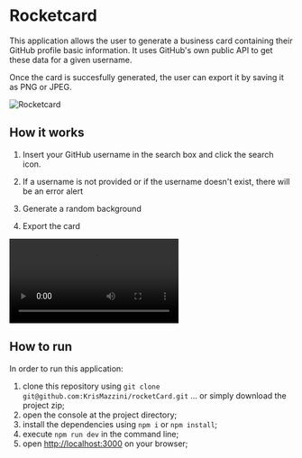 # Rocketcard

This application allows the user to generate a business card containing their GitHub profile basic information. 
It uses GitHub's own public API to get these data for a given username.

Once the card is succesfully generated, the user can export it by saving it as PNG or JPEG.

![Rocketcard](https://user-images.githubusercontent.com/93556620/180647359-07b86231-a981-42fa-a8d2-92ae757e81a8.png)

## How it works

1. Insert your GitHub username in the search box and click the search icon.

<!-- ![Search Profile](https://user-images.githubusercontent.com/93556620/180647072-1e64eb93-1aa6-4fe3-9c26-47a9cfc681f4.mov) -->

2. If a username is not provided or if the username doesn't exist, there will be an error alert

<!-- ![Username not informed](https://user-images.githubusercontent.com/93556620/180647086-a31b8f02-bf4b-4d09-a39e-ee92e2c63712.mov) -->

<!-- ![User not found](https://user-images.githubusercontent.com/93556620/180647105-a2ce7626-ea81-494d-98aa-1bdab09c741d.mov) -->

3. Generate a random background

<!-- ![Generate Background](https://user-images.githubusercontent.com/93556620/180647121-0df84794-8877-44bc-bed5-6117c8656607.mov) -->

4. Export the card

<!-- ![Export](https://user-images.githubusercontent.com/93556620/180647129-c158313a-2837-428a-8ea1-5aa0ec530824.mov) -->

![How it works](https://user-images.githubusercontent.com/93556620/180647769-e4d5e3d9-dab9-4872-b912-0066a6354dc5.mov)

## How to run

In order to run this application: 

1. clone this repository using ```git clone git@github.com:KrisMazzini/rocketCard.git``` ... or simply download the project zip;
2. open the console at the project directory;
3. install the dependencies using ```npm i``` or ```npm install```;
4. execute ```npm run dev``` in the command line;
5. open <http://localhost:3000> on your browser;
